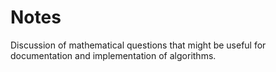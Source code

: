 Notes
=====

Discussion of mathematical questions that might be useful
for documentation and implementation of algorithms.
